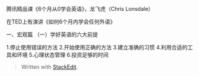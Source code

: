 
腾讯精品课《6个月从0学会英语》，龙飞虎（Chris Lonsdale）

在TED上有演讲《如何6个月内学会任何外语》

一、宏观篇
（一）学好英语的六大前提

1.停止使用错误的方法
2.开始使用正确的方法
3.建立准确的习惯
4.利用合适的工具和环境
5.心理状态管理
6.投资足够的时间



























> Written with [StackEdit](https://stackedit.io/).
<!--stackedit_data:
eyJoaXN0b3J5IjpbMTY3MzgyNjI2MiwxMjEyMzE5MzY0XX0=
-->